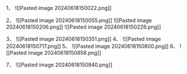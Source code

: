 1、
![[Pasted image 20240618150022.png]]

2、
![[Pasted image 20240618150055.png]]
![[Pasted image 20240618150206.png]]
![[Pasted image 20240618150226.png]]

3、
![[Pasted image 20240618150351.png]]
4、
![[Pasted image 20240618150717.png]]
5、
![[Pasted image 20240618150800.png]]
6、
![[Pasted image 20240618150858.png]]

7、
![[Pasted image 20240618150940.png]]
